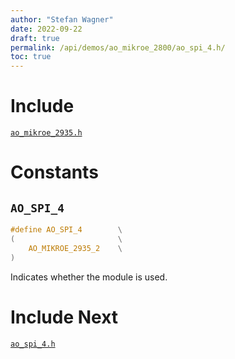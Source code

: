 ```yaml
---
author: "Stefan Wagner"
date: 2022-09-22
draft: true
permalink: /api/demos/ao_mikroe_2800/ao_spi_4.h/
toc: true
---
```


# Include

[`ao_mikroe_2935.h`](ao_mikroe_2935.h.md)

# Constants

## `AO_SPI_4`

```c
#define AO_SPI_4        \
(                       \
    AO_MIKROE_2935_2    \
)
```

Indicates whether the module is used.

# Include Next

[`ao_spi_4.h`](../../src/ao_sys_xc32_pic32_spi/ao_spi_4.h.md)
